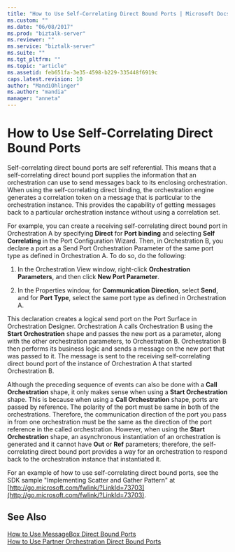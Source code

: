 ```yaml
---
title: "How to Use Self-Correlating Direct Bound Ports | Microsoft Docs"
ms.custom: ""
ms.date: "06/08/2017"
ms.prod: "biztalk-server"
ms.reviewer: ""
ms.service: "biztalk-server"
ms.suite: ""
ms.tgt_pltfrm: ""
ms.topic: "article"
ms.assetid: feb651fa-3e35-4598-b229-335448f6919c
caps.latest.revision: 10
author: "MandiOhlinger"
ms.author: "mandia"
manager: "anneta"
---
```

# How to Use Self-Correlating Direct Bound Ports
Self-correlating direct bound ports are self referential. This means that a self-correlating direct bound port supplies the information that an orchestration can use to send messages back to its enclosing orchestration. When using the self-correlating direct binding, the orchestration engine generates a correlation token on a message that is particular to the orchestration instance. This provides the capability of getting messages back to a particular orchestration instance without using a correlation set.  
  
 For example, you can create a receiving self-correlating direct bound port in Orchestration A by specifying **Direct** for **Port binding** and selecting **Self Correlating** in the Port Configuration Wizard. Then, in Orchestration B, you declare a port as a Send Port Orchestration Parameter of the same port type as defined in Orchestration A. To do so, do the following:  
  
1.  In the Orchestration View window, right-click **Orchestration Parameters**, and then click **New Port Parameter**.  
  
2.  In the Properties window, for **Communication Direction**, select **Send**, and for **Port Type**, select the same port type as defined in Orchestration A.  
  
 This declaration creates a logical send port on the Port Surface in Orchestration Designer. Orchestration A calls Orchestration B using the **Start Orchestration** shape and passes the new port as a parameter, along with the other orchestration parameters, to Orchestration B. Orchestration B then performs its business logic and sends a message on the new port that was passed to it. The message is sent to the receiving self-correlating direct bound port of the instance of Orchestration A that started Orchestration B.  
  
 Although the preceding sequence of events can also be done with a **Call Orchestration** shape, it only makes sense when using a **Start Orchestration** shape. This is because when using a **Call Orchestration** shape, ports are passed by reference. The polarity of the port must be same in both of the orchestrations. Therefore, the communication direction of the port you pass in from one orchestration must be the same as the direction of the port reference in the called orchestration. However, when using the **Start Orchestration** shape, an asynchronous instantiation of an orchestration is generated and it cannot have **Out** or **Ref** parameters; therefore, the self-correlating direct bound port provides a way for an orchestration to respond back to the orchestration instance that instantiated it.  
  
 For an example of how to use self-correlating direct bound ports, see the SDK sample "Implementing Scatter and Gather Pattern" at [http://go.microsoft.com/fwlink/?LinkId=73703](http://go.microsoft.com/fwlink/?LinkId=73703).  
  
## See Also  
 [How to Use MessageBox Direct Bound Ports](../core/how-to-use-messagebox-direct-bound-ports.md)   
 [How to Use Partner Orchestration Direct Bound Ports](../core/how-to-use-partner-orchestration-direct-bound-ports.md)